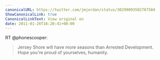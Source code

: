 ```yaml
---
canonicalURL: https://twitter.com/jmjordan/status/30299093502787584
ShowCanonicalLink: true
CanonicalLinkText: View original on
date: 2011-01-26T16:20:41+00:00
---
```

RT @phonescooper:
> Jersey Shore will have more seasons than Arrested Development. Hope you're proud of yourselves, humanity.